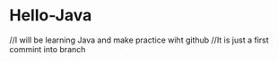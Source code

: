 # Hello-Java
//I will be learning Java and make practice wiht github
//It is just a first commint into branch

